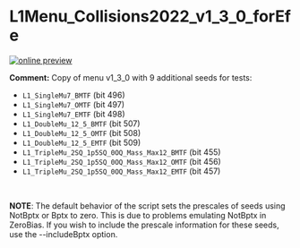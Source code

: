 # L1Menu_Collisions2022_v1_3_0_forEfe

[![online preview](https://img.shields.io/badge/Online%20preview-click%20here-blue)](https://htmlpreview.github.io/?https://github.com/caruta/L1MenuRun3/blob/patch-1/development/L1Menu_Collisions2022_v1_3_0_forEfe/L1Menu_Collisions2022_v1_3_0_forEfe.html)

**Comment:** 
Copy of menu v1_3_0 with 9 additional seeds for tests:
   - `L1_SingleMu7_BMTF` (bit 496)
   - `L1_SingleMu7_OMTF` (bit 497)
   - `L1_SingleMu7_EMTF` (bit 498)
   - `L1_DoubleMu_12_5_BMTF` (bit 507)
   - `L1_DoubleMu_12_5_OMTF` (bit 508)
   - `L1_DoubleMu_12_5_EMTF` (bit 509)
   - `L1_TripleMu_2SQ_1p5SQ_0OQ_Mass_Max12_BMTF` (bit 455)
   - `L1_TripleMu_2SQ_1p5SQ_0OQ_Mass_Max12_OMTF` (bit 456)
   - `L1_TripleMu_2SQ_1p5SQ_0OQ_Mass_Max12_EMTF` (bit 457)
   
<br/>

**NOTE**: The default behavior of the script sets the prescales of seeds using NotBptx or Bptx to zero. This is due to problems emulating NotBptx in ZeroBias. If you wish to include the prescale information for these seeds, use the --includeBptx option.
